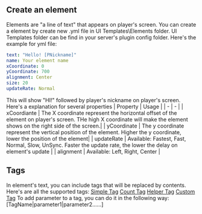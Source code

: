## Create an element
Elements are "a line of text" that appears on player's screen. You can create a element by create new .yml file in UI Templates\Elements folder. UI Templates folder can be find in your server's plugin config folder.
Here's the example for yml file:
```yml
text: "Hello! [PNickname]"
name: Your element name
xCoordinate: 0
yCoordinate: 700
alignment: Center
size: 20
updateRate: Normal
```
This will show "HI!" followed by player's nickname on player's screen. 
Here's a explanation for several properties
| Property | Usage |
| - | - |
| xCoordiante | The X coordinate represent the horizontal offset of the element on player's screen. THe high X coordinate will make the element shows on the right side of the screen.|
| yCoordinate | The y coordinate represent the vertical position of the element. Higher the y coordinate, lower the position of the element|
| updateRate | Available: Fastest, Fast, Normal, Slow, UnSync. Faster the update rate, the lower the delay on element's update |
| alignment | Available: Left, Right, Center |

## Tags
In element's text, you can include tags that will be replaced by contents. Here's are all the supported tags:
[Simple Tag](./Resources/SimpleTags.md)
[Count Tag](./Resources/CountTag.md)
[Helper Tag](./Resources/HelperTag.md)
[Custom Tag](CreateCustomTags.md)
To add parameter to a tag, you can do it in the following way:
[TagName|parameter1|parameter2......]
